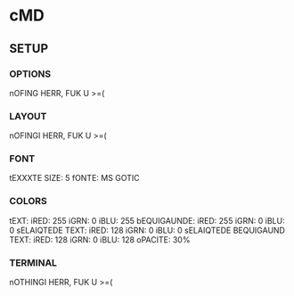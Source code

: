 # cMD

## SETUP

### OPTIONS
nOFING HERR, FUK U >=(


### LAYOUT
nOFINGI HERR, FUK U >=(


### FONT
tEXXXTE SIZE: 5
fONTE: MS GOTIC


### COLORS
tEXT: iRED: 255
      iGRN: 0
      iBLU: 255
bEQUIGAUNDE: iRED: 255
             iGRN: 0
             iBLU: 0
sELAIQTEDE TEXT: iRED: 128
                 iGRN: 0
                 iBLU: 0
sELAIQTEDE BEQUIGAUND TEXT: iRED: 128
                            iGRN: 0
                            iBLU: 128
oPACITE: 30%


### TERMINAL
nOTHINGI HERR, FUK U >=(
